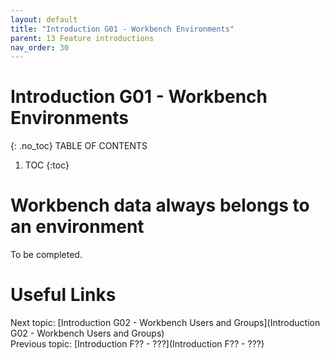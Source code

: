 ```yaml
---
layout: default
title: "Introduction G01 - Workbench Environments"
parent: 13 Feature introductions
nav_order: 30
---
```


# Introduction G01 - Workbench Environments
{: .no_toc}
TABLE OF CONTENTS 
1. TOC
{:toc}  

# Workbench data always belongs to an environment
To be completed.  
  


# Useful Links
Next topic: [Introduction G02 - Workbench Users and Groups](Introduction G02 - Workbench Users and Groups)  
Previous topic: [Introduction F?? - ???](Introduction F?? - ???)  

